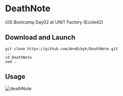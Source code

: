 # DeathNote

iOS Bootcamp Day02 at UNIT Factory (Ecole42)

## Download and Launch

```
git clone https://github.com/AnnBibyk/DeathNote.git
...
cd DeathNote
xed .
```

## Usage

![deathNote](https://media.giphy.com/media/21RwjhOOkfenUGteQz/source.gif)

